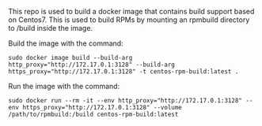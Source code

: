 This repo is used to build a docker image that contains build support
based on Centos7. This is used to build RPMs by mounting an rpmbuild
directory to /build inside the image.

Build the image with the command:
```
sudo docker image build --build-arg http_proxy="http://172.17.0.1:3128" --build-arg https_proxy="http://172.17.0.1:3128" -t centos-rpm-build:latest .
```

Run the image with the command:
```
sudo docker run --rm -it --env http_proxy="http://172.17.0.1:3128" --env https_proxy="http://172.17.0.1:3128" --volume /path/to/rpmbuild:/build centos-rpm-build:latest
```

